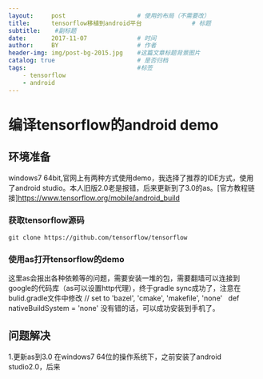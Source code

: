 ```yaml
---
layout:     post   				    # 使用的布局（不需要改）
title:		tensorflow移植到android平台 				# 标题 
subtitle:    #副标题
date:       2017-11-07 				# 时间
author:     BY 						# 作者
header-img: img/post-bg-2015.jpg 	#这篇文章标题背景图片
catalog: true 						# 是否归档
tags:								#标签
    - tensorflow 
    - android
---
```


# 编译tensorflow的android demo
## 环境准备
windows7 64bit,官网上有两种方式使用demo，我选择了推荐的IDE方式，使用了android studio。本人旧版2.0老是报错，后来更新到了3.0的as。[官方教程链接]https://www.tensorflow.org/mobile/android_build

### 获取tensorflow源码
    
    git clone https://github.com/tensorflow/tensorflow
    
### 使用as打开tensorflow的demo
这里as会报出各种依赖等的问题，需要安装一堆的包，需要翻墙可以连接到google的代码库（as可以设置http代理），终于gradle sync成功了，注意在bulid.gradle文件中修改
    // set to 'bazel', 'cmake', 'makefile', 'none'
    def nativeBuildSystem = 'none'
没有错的话，可以成功安装到手机了。

## 问题解决
1.更新as到3.0
在windows7 64位的操作系统下，之前安装了android studio2.0，后来
